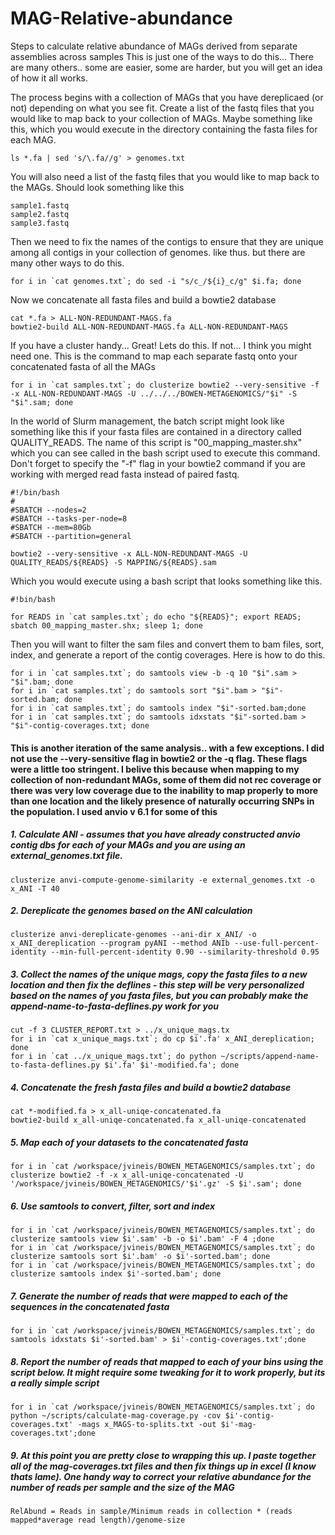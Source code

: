 # MAG-Relative-abundance
Steps to calculate relative abundance of MAGs derived from separate assemblies across samples
This is just one of the ways to do this... There are many others.. some are easier, some are harder, but you will get an idea of how it all works.

The process begins with a collection of MAGs that you have dereplicaed (or not) depending on what you see fit.
Create a list of the fastq files that you would like to map back to your collection of MAGs.  Maybe something like this, which you would execute in the directory containing the fasta files for each MAG.
    
    ls *.fa | sed 's/\.fa//g' > genomes.txt

You will also need a list of the fastq files that you would like to map back to the MAGs.  Should look something like this

    sample1.fastq
    sample2.fastq
    sample3.fastq

Then we need to fix the names of the contigs to ensure that they are unique among all contigs in your collection of genomes.  like thus. but there are many other ways to do this.  

    for i in `cat genomes.txt`; do sed -i "s/c_/${i}_c/g" $i.fa; done
    
Now we concatenate all fasta files and build a bowtie2 database

    cat *.fa > ALL-NON-REDUNDANT-MAGS.fa
    bowtie2-build ALL-NON-REDUNDANT-MAGS.fa ALL-NON-REDUNDANT-MAGS
    
If you have a cluster handy... Great!  Lets do this.  If not... I think you might need one.  This is the command to map each separate fastq onto your concatenated fasta of all the MAGs

    for i in `cat samples.txt`; do clusterize bowtie2 --very-sensitive -f -x ALL-NON-REDUNDANT-MAGS -U ../../../BOWEN-METAGENOMICS/"$i" -S "$i".sam; done
    
In the world of Slurm management, the batch script might look like something like this if your fasta files are contained in a directory called QUALITY_READS.  The name of this script is "00_mapping_master.shx" which you can see called in the bash script used to execute this command.  Don't forget to specify the "-f" flag in your bowtie2 command if you are working with merged read fasta instead of paired fastq.

    #!/bin/bash
    #
    #SBATCH --nodes=2
    #SBATCH --tasks-per-node=8
    #SBATCH --mem=80Gb
    #SBATCH --partition=general

    bowtie2 --very-sensitive -x ALL-NON-REDUNDANT-MAGS -U QUALITY_READS/${READS} -S MAPPING/${READS}.sam
    
Which you would execute using a bash script that looks something like this.

    #!bin/bash

    for READS in `cat samples.txt`; do echo "${READS}"; export READS; sbatch 00_mapping_master.shx; sleep 1; done

    
Then you will want to filter the sam files and convert them to bam files, sort, index, and generate a report of the contig coverages.  Here is how to do this.

    for i in `cat samples.txt`; do samtools view -b -q 10 "$i".sam > "$i".bam; done
    for i in `cat samples.txt`; do samtools sort "$i".bam > "$i"-sorted.bam; done
    for i in `cat samples.txt`; do samtools index "$i"-sorted.bam;done
    for i in `cat samples.txt`; do samtools idxstats "$i"-sorted.bam > "$i"-contig-coverages.txt; done
    
#### This is another iteration of the same analysis.. with a few exceptions.  I did not use the --very-sensitive flag in bowtie2 or the -q flag. These flags were a little too stringent. I belive this because when mapping to my collection of non-redundant MAGs, some of them did not rec coverage or there was very low coverage due to the inability to map properly to more than one location and the likely presence of naturally occurring SNPs in the population. I used anvio v 6.1 for some of this

##### 1. Calculate ANI - assumes that you have already constructed anvio contig dbs for each of your MAGs and you are using an external_genomes.txt file. 
    clusterize anvi-compute-genome-similarity -e external_genomes.txt -o x_ANI -T 40

##### 2. Dereplicate the genomes based on the ANI calculation
    clusterize anvi-dereplicate-genomes --ani-dir x_ANI/ -o x_ANI_dereplication --program pyANI --method ANIb --use-full-percent-identity --min-full-percent-identity 0.90 --similarity-threshold 0.95

##### 3. Collect the names of the unique mags, copy the fasta files to a new location and then fix the deflines - this step will be very personalized based on the names of you fasta files, but you can probably make the append-name-to-fasta-deflines.py work for you 
    cut -f 3 CLUSTER_REPORT.txt > ../x_unique_mags.tx
    for i in `cat x_unique_mags.txt`; do cp $i'.fa' x_ANI_dereplication; done
    for i in `cat ../x_unique_mags.txt`; do python ~/scripts/append-name-to-fasta-deflines.py $i'.fa' $i'-modified.fa'; done
    
##### 4. Concatenate the fresh fasta files and build a bowtie2 database
    cat *-modified.fa > x_all-uniqe-concatenated.fa
    bowtie2-build x_all-uniqe-concatenated.fa x_all-uniqe-concatenated
    
##### 5. Map each of your datasets to the concatenated fasta
    for i in `cat /workspace/jvineis/BOWEN_METAGENOMICS/samples.txt`; do clusterize bowtie2 -f -x x_all-uniqe-concatenated -U '/workspace/jvineis/BOWEN_METAGENOMICS/'$i'.gz' -S $i'.sam'; done

##### 6. Use samtools to convert, filter, sort and index
    for i in `cat /workspace/jvineis/BOWEN_METAGENOMICS/samples.txt`; do clusterize samtools view $i'.sam' -b -o $i'.bam' -F 4 ;done
    for i in `cat /workspace/jvineis/BOWEN_METAGENOMICS/samples.txt`; do clusterize samtools sort $i'.bam' -o $i'-sorted.bam'; done
    for i in `cat /workspace/jvineis/BOWEN_METAGENOMICS/samples.txt`; do clusterize samtools index $i'-sorted.bam'; done
    
##### 7.  Generate the number of reads that were mapped to each of the sequences in the concatenated fasta
    for i in `cat /workspace/jvineis/BOWEN_METAGENOMICS/samples.txt`; do samtools idxstats $i'-sorted.bam' > $i'-contig-coverages.txt';done
    
##### 8.  Report the number of reads that mapped to each of your bins using the script below.  It might require some tweaking for it to work properly, but its a really simple script

    for i in `cat /workspace/jvineis/BOWEN_METAGENOMICS/samples.txt`; do python ~/scripts/calculate-mag-coverage.py -cov $i'-contig-coverages.txt' -mags x_MAGS-to-splits.txt -out $i'-mag-coverages.txt';done
    
##### 9.  At this point you are pretty close to wrapping this up.  I paste together all of the *mag-coverages.txt* files and then fix things up in excel (I know thats lame).  One handy way to correct your relative abundance for the number of reads per sample and the size of the MAG

    RelAbund = Reads in sample/Minimum reads in collection * (reads mapped*average read length)/genome-size
